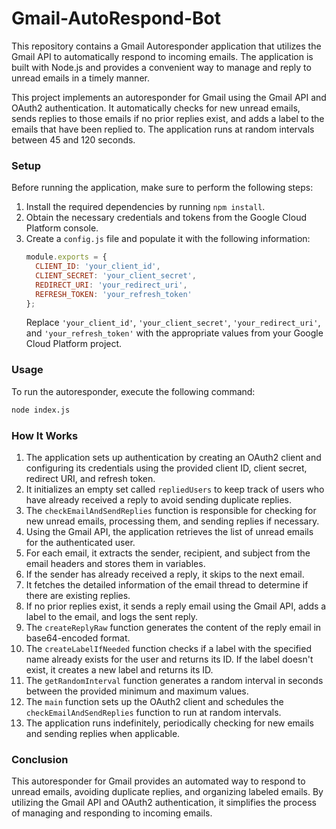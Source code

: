 # Gmail-AutoRespond-Bot
This repository contains a Gmail Autoresponder application that utilizes the Gmail API to automatically respond to incoming emails. 
The application is built with Node.js and provides a convenient way to manage and reply to unread emails in a timely manner.




This project implements an autoresponder for Gmail using the Gmail API and OAuth2 authentication. It automatically checks for new unread emails, sends replies to those emails if no prior replies exist, and adds a label to the emails that have been replied to. The application runs at random intervals between 45 and 120 seconds.

### Setup

Before running the application, make sure to perform the following steps:

1. Install the required dependencies by running `npm install`.
2. Obtain the necessary credentials and tokens from the Google Cloud Platform console.
3. Create a `config.js` file and populate it with the following information:
   ```javascript
   module.exports = {
     CLIENT_ID: 'your_client_id',
     CLIENT_SECRET: 'your_client_secret',
     REDIRECT_URI: 'your_redirect_uri',
     REFRESH_TOKEN: 'your_refresh_token'
   };
   ```
   Replace `'your_client_id'`, `'your_client_secret'`, `'your_redirect_uri'`, and `'your_refresh_token'` with the appropriate values from your Google Cloud Platform project.

### Usage

To run the autoresponder, execute the following command:

```bash
node index.js
```

### How It Works

1. The application sets up authentication by creating an OAuth2 client and configuring its credentials using the provided client ID, client secret, redirect URI, and refresh token.
2. It initializes an empty set called `repliedUsers` to keep track of users who have already received a reply to avoid sending duplicate replies.
3. The `checkEmailAndSendReplies` function is responsible for checking for new unread emails, processing them, and sending replies if necessary.
4. Using the Gmail API, the application retrieves the list of unread emails for the authenticated user.
5. For each email, it extracts the sender, recipient, and subject from the email headers and stores them in variables.
6. If the sender has already received a reply, it skips to the next email.
7. It fetches the detailed information of the email thread to determine if there are existing replies.
8. If no prior replies exist, it sends a reply email using the Gmail API, adds a label to the email, and logs the sent reply.
9. The `createReplyRaw` function generates the content of the reply email in base64-encoded format.
10. The `createLabelIfNeeded` function checks if a label with the specified name already exists for the user and returns its ID. If the label doesn't exist, it creates a new label and returns its ID.
11. The `getRandomInterval` function generates a random interval in seconds between the provided minimum and maximum values.
12. The `main` function sets up the OAuth2 client and schedules the `checkEmailAndSendReplies` function to run at random intervals.
13. The application runs indefinitely, periodically checking for new emails and sending replies when applicable.

### Conclusion

This autoresponder for Gmail provides an automated way to respond to unread emails, avoiding duplicate replies, and organizing labeled emails. By utilizing the Gmail API and OAuth2 authentication, it simplifies the process of managing and responding to incoming emails.
